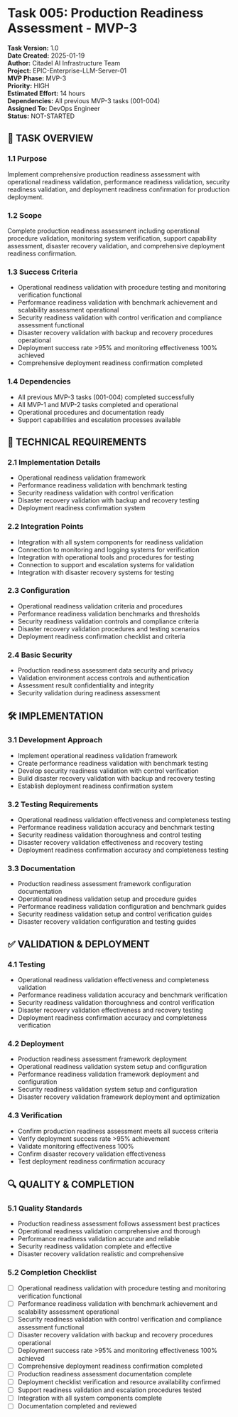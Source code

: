 # Task 005: Production Readiness Assessment - MVP-3

**Task Version:** 1.0  
**Date Created:** 2025-01-19  
**Author:** Citadel AI Infrastructure Team  
**Project:** EPIC-Enterprise-LLM-Server-01  
**MVP Phase:** MVP-3  
**Priority:** HIGH  
**Estimated Effort:** 14 hours  
**Dependencies:** All previous MVP-3 tasks (001-004)  
**Assigned To:** DevOps Engineer  
**Status:** NOT-STARTED  

## 📝 **TASK OVERVIEW**

### **1.1 Purpose**
Implement comprehensive production readiness assessment with operational readiness validation, performance readiness validation, security readiness validation, and deployment readiness confirmation for production deployment.

### **1.2 Scope**
Complete production readiness assessment including operational procedure validation, monitoring system verification, support capability assessment, disaster recovery validation, and comprehensive deployment readiness confirmation.

### **1.3 Success Criteria**
- Operational readiness validation with procedure testing and monitoring verification functional
- Performance readiness validation with benchmark achievement and scalability assessment operational
- Security readiness validation with control verification and compliance assessment functional
- Disaster recovery validation with backup and recovery procedures operational
- Deployment success rate >95% and monitoring effectiveness 100% achieved
- Comprehensive deployment readiness confirmation completed

### **1.4 Dependencies**
- All previous MVP-3 tasks (001-004) completed successfully
- All MVP-1 and MVP-2 tasks completed and operational
- Operational procedures and documentation ready
- Support capabilities and escalation processes available

## 🔧 **TECHNICAL REQUIREMENTS**

### **2.1 Implementation Details**
- Operational readiness validation framework
- Performance readiness validation with benchmark testing
- Security readiness validation with control verification
- Disaster recovery validation with backup and recovery testing
- Deployment readiness confirmation system

### **2.2 Integration Points**
- Integration with all system components for readiness validation
- Connection to monitoring and logging systems for verification
- Integration with operational tools and procedures for testing
- Connection to support and escalation systems for validation
- Integration with disaster recovery systems for testing

### **2.3 Configuration**
- Operational readiness validation criteria and procedures
- Performance readiness validation benchmarks and thresholds
- Security readiness validation controls and compliance criteria
- Disaster recovery validation procedures and testing scenarios
- Deployment readiness confirmation checklist and criteria

### **2.4 Basic Security**
- Production readiness assessment data security and privacy
- Validation environment access controls and authentication
- Assessment result confidentiality and integrity
- Security validation during readiness assessment

## 🛠️ **IMPLEMENTATION**

### **3.1 Development Approach**
- Implement operational readiness validation framework
- Create performance readiness validation with benchmark testing
- Develop security readiness validation with control verification
- Build disaster recovery validation with backup and recovery testing
- Establish deployment readiness confirmation system

### **3.2 Testing Requirements**
- Operational readiness validation effectiveness and completeness testing
- Performance readiness validation accuracy and benchmark testing
- Security readiness validation thoroughness and control testing
- Disaster recovery validation effectiveness and recovery testing
- Deployment readiness confirmation accuracy and completeness testing

### **3.3 Documentation**
- Production readiness assessment framework configuration documentation
- Operational readiness validation setup and procedure guides
- Performance readiness validation configuration and benchmark guides
- Security readiness validation setup and control verification guides
- Disaster recovery validation configuration and testing guides

## ✅ **VALIDATION & DEPLOYMENT**

### **4.1 Testing**
- Operational readiness validation effectiveness and completeness validation
- Performance readiness validation accuracy and benchmark verification
- Security readiness validation thoroughness and control verification
- Disaster recovery validation effectiveness and recovery testing
- Deployment readiness confirmation accuracy and completeness verification

### **4.2 Deployment**
- Production readiness assessment framework deployment
- Operational readiness validation system setup and configuration
- Performance readiness validation framework deployment and configuration
- Security readiness validation system setup and configuration
- Disaster recovery validation framework deployment and optimization

### **4.3 Verification**
- Confirm production readiness assessment meets all success criteria
- Verify deployment success rate >95% achievement
- Validate monitoring effectiveness 100%
- Confirm disaster recovery validation effectiveness
- Test deployment readiness confirmation accuracy

## 🔍 **QUALITY & COMPLETION**

### **5.1 Quality Standards**
- Production readiness assessment follows assessment best practices
- Operational readiness validation comprehensive and thorough
- Performance readiness validation accurate and reliable
- Security readiness validation complete and effective
- Disaster recovery validation realistic and comprehensive

### **5.2 Completion Checklist**
- [ ] Operational readiness validation with procedure testing and monitoring verification functional
- [ ] Performance readiness validation with benchmark achievement and scalability assessment operational
- [ ] Security readiness validation with control verification and compliance assessment functional
- [ ] Disaster recovery validation with backup and recovery procedures operational
- [ ] Deployment success rate >95% and monitoring effectiveness 100% achieved
- [ ] Comprehensive deployment readiness confirmation completed
- [ ] Production readiness assessment documentation complete
- [ ] Deployment checklist verification and resource availability confirmed
- [ ] Support readiness validation and escalation procedures tested
- [ ] Integration with all system components complete
- [ ] Documentation completed and reviewed 